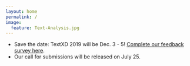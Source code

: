 ```yaml
---
layout: home
permalink: /
image:
  feature: Text-Analysis.jpg
---
```


 - Save the date: TextXD 2019 will be Dec. 3 - 5! [Complete our feedback survey here](https://forms.gle/NonCXixLQXoNHJGS6).
 - Our call for submissions will be released on July 25. 
